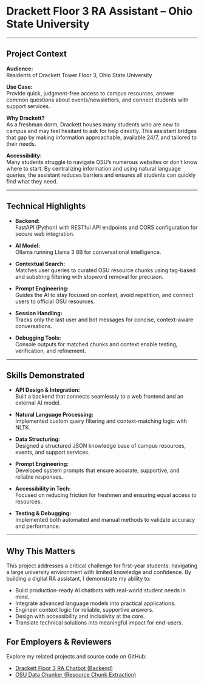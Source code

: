# Drackett Floor 3 RA Assistant – Ohio State University

---

## Project Context

**Audience:**  
Residents of Drackett Tower Floor 3, Ohio State University

**Use Case:**  
Provide quick, judgment-free access to campus resources, answer common questions about events/newsletters, and connect students with support services.

**Why Drackett?**  
As a freshman dorm, Drackett houses many students who are new to campus and may feel hesitant to ask for help directly. This assistant bridges that gap by making information approachable, available 24/7, and tailored to their needs.

**Accessibility:**  
Many students struggle to navigate OSU’s numerous websites or don’t know where to start. By centralizing information and using natural language queries, the assistant reduces barriers and ensures all students can quickly find what they need.

---

## Technical Highlights

- **Backend:**  
  FastAPI (Python) with RESTful API endpoints and CORS configuration for secure web integration.

- **AI Model:**  
  Ollama running Llama 3 8B for conversational intelligence.

- **Contextual Search:**  
  Matches user queries to curated OSU resource chunks using tag-based and substring filtering with stopword removal for precision.

- **Prompt Engineering:**  
  Guides the AI to stay focused on context, avoid repetition, and connect users to official OSU resources.

- **Session Handling:**  
  Tracks only the last user and bot messages for concise, context-aware conversations.

- **Debugging Tools:**  
  Console outputs for matched chunks and context enable testing, verification, and refinement.

---

## Skills Demonstrated

- **API Design & Integration:**  
  Built a backend that connects seamlessly to a web frontend and an external AI model.

- **Natural Language Processing:**  
  Implemented custom query filtering and context-matching logic with NLTK.

- **Data Structuring:**  
  Designed a structured JSON knowledge base of campus resources, events, and support services.

- **Prompt Engineering:**  
  Developed system prompts that ensure accurate, supportive, and reliable responses.

- **Accessibility in Tech:**  
  Focused on reducing friction for freshmen and ensuring equal access to resources.

- **Testing & Debugging:**  
  Implemented both automated and manual methods to validate accuracy and performance.

---

## Why This Matters

This project addresses a critical challenge for first-year students: navigating a large university environment with limited knowledge and confidence. By building a digital RA assistant, I demonstrate my ability to:

- Build production-ready AI chatbots with real-world student needs in mind.
- Integrate advanced language models into practical applications.
- Engineer context logic for reliable, supportive answers.
- Design with accessibility and inclusivity at the core.
- Translate technical solutions into meaningful impact for end-users.

## For Employers & Reviewers

Explore my related projects and source code on GitHub:

- [Drackett Floor 3 RA Chatbot (Backend)](https://github.com/black1172/drackett_floor3.github.io/chatbot_backend)
- [OSU Data Chunker (Resource Chunk Extraction)](https://github.com/black1172/Data_Chunker_Python)
